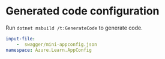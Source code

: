 # Generated code configuration

Run `dotnet msbuild /t:GenerateCode` to generate code.

``` yaml
input-file:
    -  swagger/mini-appconfig.json
namespace: Azure.Learn.AppConfig
```
